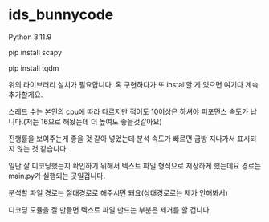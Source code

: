 # ids_bunnycode

Python 3.11.9

pip install scapy

pip install tqdm

위의 라이브러리 설치가 필요합니다. 혹 구현하다가 또 install할 게 있으면 여기다 계속 추가할게요.

스레드 수는 본인의 cpu에 따라 다르지만 적어도 10이상은 하셔야 퍼포먼스 속도가 납니다.(저는 16으로 해놨는데 더 높여도 좋을것같아요)

진행률을 보여주는게 좋을 것 같아 넣었는데 분석 속도가 빠르면 금방 지나가서 표시되지 않는 것 같습니다.

일단 잘 디코딩했는지 확인하기 위해서 텍스트 파일 형식으로 저장하게 했는데요 경로는 main.py가 실행되는 곳일겁니다.

분석할 파일 경로는 절대경로로 해주시면 돼요(상대경로로는 제가 안해봐서)

디코딩 모듈을 잘 만들면 텍스트 파일 만드는 부분은 제거를 할 겁니다
